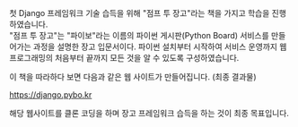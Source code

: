 첫 Django 프레임워크 기술 습득을 위해 "점프 투 장고"라는 책을 가지고 학습을 진행하였습니다.<br>
"점프 투 장고"는 "파이보"라는 이름의 파이썬 게시판(Python Board) 서비스를 만들어가는 과정을 설명한 장고 입문서이다. 파이썬 설치부터 시작하여 서비스 운영까지 웹 프로그래밍의 처음부터 끝까지 모든 것을 알 수 있도록 구성하였습니다.

이 책을 따라하다 보면 다음과 같은 웹 사이트가 만들어집니다. (최종 결과물)

https://django.pybo.kr

해당 웹사이트를 클론 코딩을 하며 장고 프레임워크 습득을 하는 것이 최종 목표입니다.